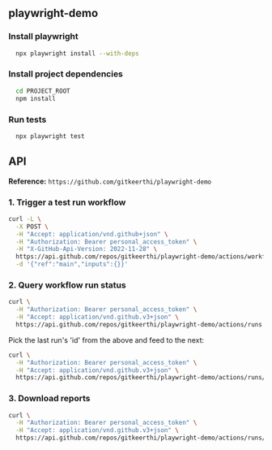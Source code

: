 ## playwright-demo

### Install playwright

```bash
  npx playwright install --with-deps
```

### Install project dependencies

```bash
  cd PROJECT_ROOT
  npm install
```

### Run tests

```bash
  npx playwright test
```

## API
**Reference:** `https://github.com/gitkeerthi/playwright-demo`

### 1. Trigger a test run workflow
```bash
curl -L \
  -X POST \
  -H "Accept: application/vnd.github+json" \
  -H "Authorization: Bearer personal_access_token" \
  -H "X-GitHub-Api-Version: 2022-11-28" \
  https://api.github.com/repos/gitkeerthi/playwright-demo/actions/workflows/playwright.yml/dispatches \
  -d '{"ref":"main","inputs":{}}'
```

### 2. Query workflow run status

```bash
curl \
  -H "Authorization: Bearer personal_access_token" \
  -H "Accept: application/vnd.github.v3+json" \
  https://api.github.com/repos/gitkeerthi/playwright-demo/actions/runs
```
Pick the last run's 'id' from the above and feed to the next:
```bash
curl \
  -H "Authorization: Bearer personal_access_token" \
  -H "Accept: application/vnd.github.v3+json" \
  https://api.github.com/repos/gitkeerthi/playwright-demo/actions/runs/{run_id}
```

### 3. Download reports
```bash
curl \
  -H "Authorization: Bearer personal_access_token" \
  -H "Accept: application/vnd.github.v3+json" \
  https://api.github.com/repos/gitkeerthi/playwright-demo/actions/runs/{run_id}/artifacts
```